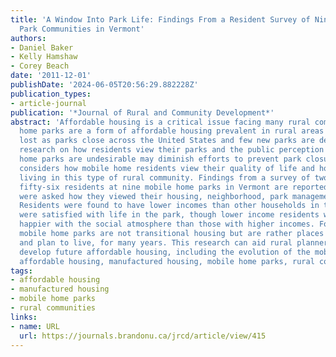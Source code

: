 ```yaml
---
title: 'A Window Into Park Life: Findings From a Resident Survey of Nine Mobile Home
  Park Communities in Vermont'
authors:
- Daniel Baker
- Kelly Hamshaw
- Corey Beach
date: '2011-12-01'
publishDate: '2024-06-05T20:56:29.882228Z'
publication_types:
- article-journal
publication: '*Journal of Rural and Community Development*'
abstract: 'Affordable housing is a critical issue facing many rural communities. Mobile
  home parks are a form of affordable housing prevalent in rural areas that is being
  lost as parks close across the United States and few new parks are developed. Limited
  research on how residents view their parks and the public perception that mobile
  home parks are undesirable may diminish efforts to prevent park closures. This paper
  considers how mobile home residents view their quality of life and housing issues
  living in this type of rural community. Findings from a survey of two hundred and
  fifty-six residents at nine mobile home parks in Vermont are reported. Respondents
  were asked how they viewed their housing, neighborhood, park management, and infrastructure.
  Residents were found to have lower incomes than other households in the state. Most
  were satisfied with life in the park, though lower income residents were significantly
  happier with the social atmosphere than those with higher incomes. For many households
  mobile home parks are not transitional housing but are rather places they have lived,
  and plan to live, for many years. This research can aid rural planners improve and
  develop future affordable housing, including the evolution of the mobile home park.   Keywords:
  affordable housing, manufactured housing, mobile home parks, rural communities'
tags:
- affordable housing
- manufactured housing
- mobile home parks
- rural communities
links:
- name: URL
  url: https://journals.brandonu.ca/jrcd/article/view/415
---
```

